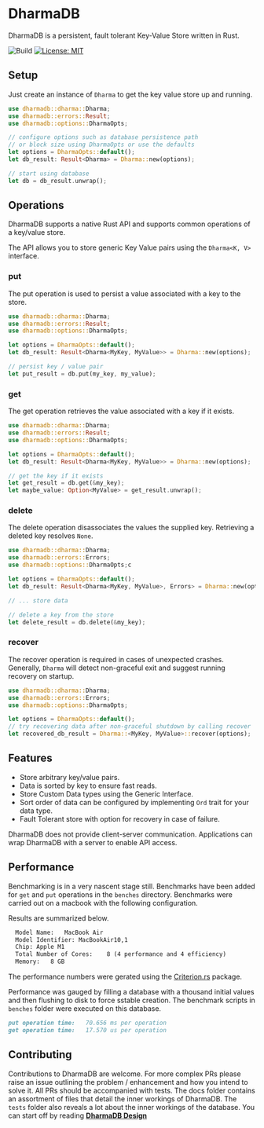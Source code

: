 # DharmaDB

DharmaDB is a persistent, fault tolerant Key-Value Store written in Rust.


![Build](https://github.com/sushrut141/dharma/workflows/Build/badge.svg)
[![License: MIT](https://img.shields.io/badge/License-MIT-brightgreen.svg)](https://opensource.org/licenses/MIT)

## Setup
Just create an instance of `Dharma` to get the key value store up and running.
```rust
use dharmadb::dharma::Dharma;
use dharmadb::errors::Result;
use dharmadb::options::DharmaOpts;

// configure options such as database persistence path
// or block size using DharmaOpts or use the defaults
let options = DharmaOpts::default();
let db_result: Result<Dharma> = Dharma::new(options);

// start using database
let db = db_result.unwrap();
```

## Operations
DharmaDB supports a native Rust API and supports common operations of a
key/value store.

The API allows you to store generic Key Value pairs
using the `Dharma<K, V>` interface.

### put

The put operation is used to persist a value associated with a key to the store.
```rust
use dharmadb::dharma::Dharma;
use dharmadb::errors::Result;
use dharmadb::options::DharmaOpts;

let options = DharmaOpts::default();
let db_result: Result<Dharma<MyKey, MyValue>> = Dharma::new(options);

// persist key / value pair
let put_result = db.put(my_key, my_value);
```

### get

The get operation retrieves the value associated with a key if it exists.
```rust
use dharmadb::dharma::Dharma;
use dharmadb::errors::Result;
use dharmadb::options::DharmaOpts;

let options = DharmaOpts::default();
let db_result: Result<Dharma<MyKey, MyValue>> = Dharma::new(options);

// get the key if it exists
let get_result = db.get(&my_key);
let maybe_value: Option<MyValue> = get_result.unwrap();
```

### delete

The delete operation disassociates the values the supplied key.
Retrieving a deleted key resolves `None`.
```rust
use dharmadb::dharma::Dharma;
use dharmadb::errors::Errors;
use dharmadb::options::DharmaOpts;c

let options = DharmaOpts::default();
let db_result: Result<Dharma<MyKey, MyValue>, Errors> = Dharma::new(options);

// ... store data

// delete a key from the store
let delete_result = db.delete(&my_key);
```

### recover
The recover operation is required in cases of unexpected crashes.
Generally, `Dharma` will detect non-graceful exit and suggest running
recovery on startup.
```rust
use dharmadb::dharma::Dharma;
use dharmadb::errors::Errors;
use dharmadb::options::DharmaOpts;

let options = DharmaOpts::default();
// try recovering data after non-graceful shutdown by calling recover
let recovered_db_result = Dharma::<MyKey, MyValue>::recover(options);
```

## Features
* Store arbitrary key/value pairs.
* Data is sorted by key to ensure fast reads.
* Store Custom Data types using the Generic Interface.
* Sort order of data can be configured by implementing `Ord` trait
  for your data type.
* Fault Tolerant store with option for recovery in case of failure.

DharmaDB does not provide client-server communication. Applications can wrap
DharmaDB with a server to enable API access.

## Performance
Benchmarking is in a very nascent stage still.
Benchmarks have been added for `get` and `put` operations in the `benches` directory. Benchmarks were carried out on a macbook with the following configuration.

Results are summarized below.
```markdown
  Model Name:	MacBook Air
  Model Identifier:	MacBookAir10,1
  Chip:	Apple M1
  Total Number of Cores:	8 (4 performance and 4 efficiency)
  Memory:	8 GB
```

The performance numbers were gerated using the [Criterion.rs](https://github.com/bheisler/criterion.rs) package.

Performance was gauged by filling a database with a thousand initial
values and then flushing to disk to force sstable creation.
The benchmark scripts in `benches` folder were executed on this database.
```markdown
put operation time:   70.656 ms per operation
get operation time:   17.570 us per operation
```

## Contributing
Contributions to DharmaDB are welcome. For more complex PRs please
raise an issue outlining the problem / enhancement and how you intend to
solve it. All PRs should be accompanied with tests.
The docs folder contains an assortment of files that detail the
inner workings of DharmaDB.
The `tests` folder also reveals a lot about the inner workings of the database.
You can start off by reading **[DharmaDB Design](doc/dharmadb_design.md)**



